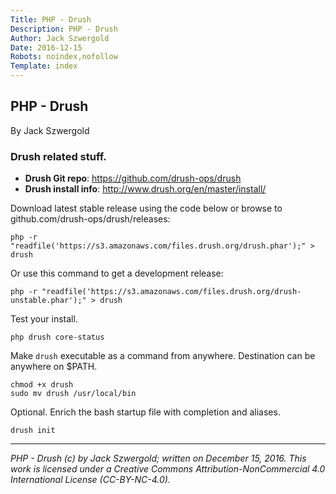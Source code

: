 ```yaml
---
Title: PHP - Drush
Description: PHP - Drush
Author: Jack Szwergold
Date: 2016-12-15
Robots: noindex,nofollow
Template: index
---
```


## PHP - Drush

By Jack Szwergold

### Drush related stuff.

* **Drush Git repo**: https://github.com/drush-ops/drush
* **Drush install info**: http://www.drush.org/en/master/install/

Download latest stable release using the code below or browse to github.com/drush-ops/drush/releases:

	php -r "readfile('https://s3.amazonaws.com/files.drush.org/drush.phar');" > drush

Or use this command to get a development release:

    php -r "readfile('https://s3.amazonaws.com/files.drush.org/drush-unstable.phar');" > drush
	
Test your install.

	php drush core-status
	
Make `drush` executable as a command from anywhere. Destination can be anywhere on $PATH.

	chmod +x drush
	sudo mv drush /usr/local/bin
	
Optional. Enrich the bash startup file with completion and aliases.

	drush init

***

*PHP - Drush (c) by Jack Szwergold; written on December 15, 2016. This work is licensed under a Creative Commons Attribution-NonCommercial 4.0 International License (CC-BY-NC-4.0).*
